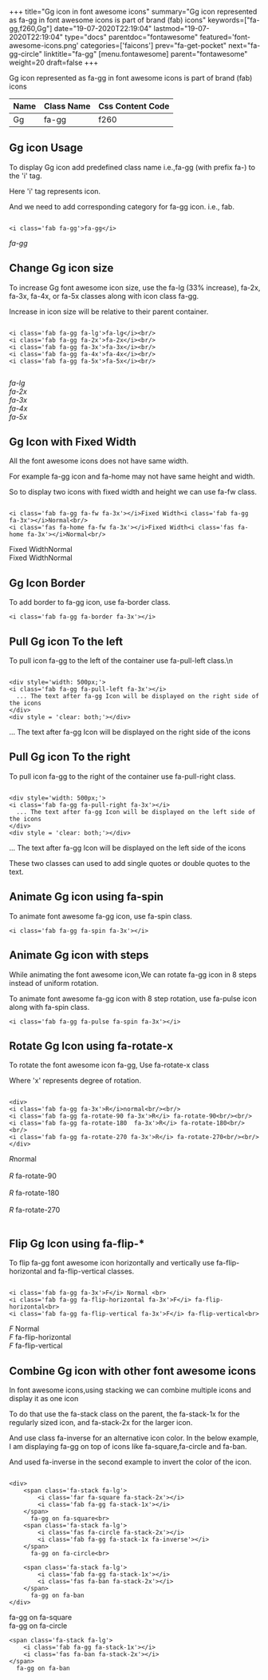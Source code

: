 +++
title="Gg icon in font awesome icons"
summary="Gg icon represented as fa-gg in font awesome icons is part of brand (fab) icons"
keywords=["fa-gg,f260,Gg"]
date="19-07-2020T22:19:04"
lastmod="19-07-2020T22:19:04"
type="docs"
parentdoc="fontawesome"
featured='font-awesome-icons.png'
categories=['faicons']
prev="fa-get-pocket"
next="fa-gg-circle"
linktitle="fa-gg"
[menu.fontawesome]
parent="fontawesome"
weight=20
draft=false
+++


Gg icon represented as fa-gg in font awesome icons is part of brand (fab) icons

<div class='table-responsive'><table class='table'><thead><tr><th>Name</th><th>Class Name</th><th>Css Content Code</th></tr></thead><tbody><tr><td>Gg</td><td>fa-gg</td><td>f260</td></tr></tbody></table></div>



## Gg icon Usage

To display Gg icon add predefined class name i.e.,fa-gg (with prefix fa-) to the 'i' tag.

Here 'i' tag represents icon.

And we need to add corresponding category for fa-gg icon. i.e., fab.


```

<i class='fab fa-gg'>fa-gg</i>
```

<i class='fab fa-gg'>fa-gg</i>




## Change Gg icon size
To increase Gg font awesome icon size, use the fa-lg (33% increase), fa-2x, fa-3x, fa-4x, or fa-5x classes along with icon class fa-gg.

Increase in icon size will be relative to their parent container. 

```

<i class='fab fa-gg fa-lg'>fa-lg</i><br/>
<i class='fab fa-gg fa-2x'>fa-2x</i><br/>
<i class='fab fa-gg fa-3x'>fa-3x</i><br/>
<i class='fab fa-gg fa-4x'>fa-4x</i><br/>
<i class='fab fa-gg fa-5x'>fa-5x</i><br/>
            
```

<i class='fab fa-gg fa-lg'>fa-lg</i><br/>
<i class='fab fa-gg fa-2x'>fa-2x</i><br/>
<i class='fab fa-gg fa-3x'>fa-3x</i><br/>
<i class='fab fa-gg fa-4x'>fa-4x</i><br/>
<i class='fab fa-gg fa-5x'>fa-5x</i><br/>
            



## Gg Icon with Fixed Width 

All the font awesome icons does not have same width.

For example fa-gg icon and fa-home may not have same height and width.

So to display two icons with fixed width and height we can use fa-fw class.


```

<i class='fab fa-gg fa-fw fa-3x'></i>Fixed Width<i class='fab fa-gg fa-3x'></i>Normal<br/>
<i class='fas fa-home fa-fw fa-3x'></i>Fixed Width<i class='fas fa-home fa-3x'></i>Normal<br/>
```

<i class='fab fa-gg fa-fw fa-3x'></i>Fixed Width<i class='fab fa-gg fa-3x'></i>Normal<br/>
<i class='fas fa-home fa-fw fa-3x'></i>Fixed Width<i class='fas fa-home fa-3x'></i>Normal<br/>



## Gg Icon Border 

To add border to fa-gg icon, use fa-border class.


```
<i class='fab fa-gg fa-border fa-3x'></i>

```
<i class='fab fa-gg fa-border fa-3x'></i>





## Pull Gg icon To the left

To pull icon fa-gg to the left of the container use fa-pull-left class.\n

```

<div style='width: 500px;'>
<i class='fab fa-gg fa-pull-left fa-3x'></i>
  ... The text after fa-gg Icon will be displayed on the right side of the icons
</div>
<div style = 'clear: both;'></div>
```

<div style='width: 500px;'>
<i class='fab fa-gg fa-pull-left fa-3x'></i>
  ... The text after fa-gg Icon will be displayed on the right side of the icons
</div>
<div style = 'clear: both;'></div>




## Pull Gg icon To the right
To pull icon fa-gg to the right of the container use fa-pull-right class.

```

<div style='width: 500px;'>
<i class='fab fa-gg fa-pull-right fa-3x'></i>
  ... The text after fa-gg Icon will be displayed on the left side of the icons
</div>
<div style = 'clear: both;'></div>
```

<div style='width: 500px;'>
<i class='fab fa-gg fa-pull-right fa-3x'></i>
  ... The text after fa-gg Icon will be displayed on the left side of the icons
</div>
<div style = 'clear: both;'></div>

These two classes can used to add single quotes or double quotes to the text.


## Animate Gg icon using fa-spin
To animate font awesome fa-gg icon, use fa-spin class.

```
<i class='fab fa-gg fa-spin fa-3x'></i>
```
<i class='fab fa-gg fa-spin fa-3x'></i>




## Animate Gg icon with steps
While animating the font awesome icon,We can rotate fa-gg icon in 8 steps instead of uniform rotation.

To animate font awesome fa-gg icon with 8 step rotation, use fa-pulse icon along with fa-spin class.


```
<i class='fab fa-gg fa-pulse fa-spin fa-3x'></i>

```
<i class='fab fa-gg fa-pulse fa-spin fa-3x'></i>





## Rotate Gg Icon using fa-rotate-x
To rotate the font awesome icon fa-gg, Use fa-rotate-x class

Where 'x' represents degree of rotation.


```

<div>
<i class='fab fa-gg fa-3x'>R</i>normal<br/><br/>
<i class='fab fa-gg fa-rotate-90 fa-3x'>R</i> fa-rotate-90<br/><br/> 
<i class='fab fa-gg fa-rotate-180  fa-3x'>R</i> fa-rotate-180<br/><br/> 
<i class='fab fa-gg fa-rotate-270 fa-3x'>R</i> fa-rotate-270<br/><br/>
</div>
```

<div>
<i class='fab fa-gg fa-3x'>R</i>normal<br/><br/>
<i class='fab fa-gg fa-rotate-90 fa-3x'>R</i> fa-rotate-90<br/><br/> 
<i class='fab fa-gg fa-rotate-180  fa-3x'>R</i> fa-rotate-180<br/><br/> 
<i class='fab fa-gg fa-rotate-270 fa-3x'>R</i> fa-rotate-270<br/><br/>
</div>




## Flip Gg Icon using fa-flip-*
To flip fa-gg font awesome icon horizontally and vertically use fa-flip-horizontal and fa-flip-vertical classes. 

```

<i class='fab fa-gg fa-3x'>F</i> Normal <br>
<i class='fab fa-gg fa-flip-horizontal fa-3x'>F</i> fa-flip-horizontal<br>
<i class='fab fa-gg fa-flip-vertical fa-3x'>F</i> fa-flip-vertical<br>
```

<i class='fab fa-gg fa-3x'>F</i> Normal <br>
<i class='fab fa-gg fa-flip-horizontal fa-3x'>F</i> fa-flip-horizontal<br>
<i class='fab fa-gg fa-flip-vertical fa-3x'>F</i> fa-flip-vertical<br>




## Combine Gg icon with other font awesome icons
In font awesome icons,using stacking we can combine multiple icons and display it as one icon 

To do that use the fa-stack class on the parent, the fa-stack-1x for the regularly sized icon, and fa-stack-2x for the larger icon.

And use class fa-inverse for an alternative icon color. 
In the below example, I am displaying fa-gg on top of icons like fa-square,fa-circle and fa-ban.

And used fa-inverse in the second example to invert the color of the icon.

```

<div>
    <span class='fa-stack fa-lg'>
        <i class='far fa-square fa-stack-2x'></i>
        <i class='fab fa-gg fa-stack-1x'></i>
    </span>
      fa-gg on fa-square<br>
    <span class='fa-stack fa-lg'>
        <i class='fas fa-circle fa-stack-2x'></i>
        <i class='fab fa-gg fa-stack-1x fa-inverse'></i>
    </span>
      fa-gg on fa-circle<br>

    <span class='fa-stack fa-lg'>
        <i class='fab fa-gg fa-stack-1x'></i>
        <i class='fas fa-ban fa-stack-2x'></i>
    </span>
      fa-gg on fa-ban
</div>
```

<div>
    <span class='fa-stack fa-lg'>
        <i class='far fa-square fa-stack-2x'></i>
        <i class='fab fa-gg fa-stack-1x'></i>
    </span>
      fa-gg on fa-square<br>
    <span class='fa-stack fa-lg'>
        <i class='fas fa-circle fa-stack-2x'></i>
        <i class='fab fa-gg fa-stack-1x fa-inverse'></i>
    </span>
      fa-gg on fa-circle<br>

    <span class='fa-stack fa-lg'>
        <i class='fab fa-gg fa-stack-1x'></i>
        <i class='fas fa-ban fa-stack-2x'></i>
    </span>
      fa-gg on fa-ban
</div>






